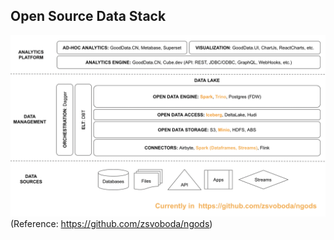 

## Open Source Data Stack

![Opensource Data Stack](https://raw.githubusercontent.com/zsvoboda/ngods/main/img/ngods.png)
(Reference: https://github.com/zsvoboda/ngods)